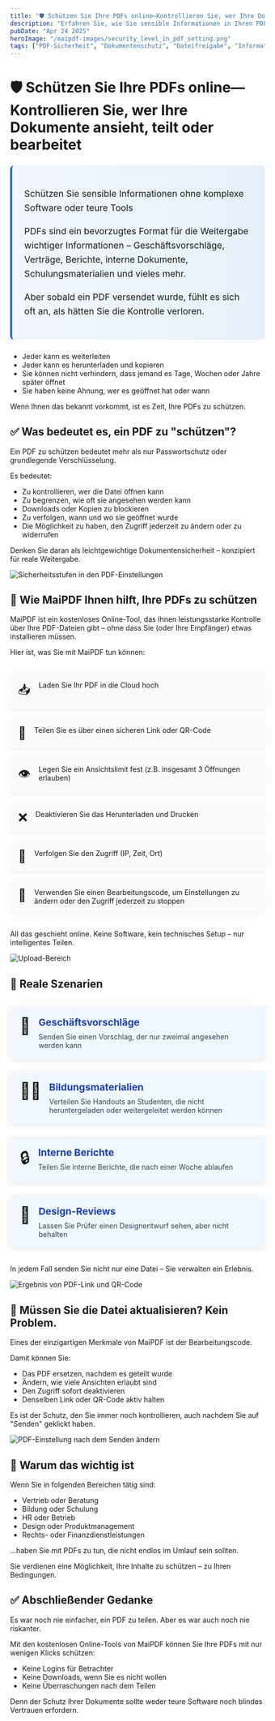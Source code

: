 ```yaml
---
title: "🛡️ Schützen Sie Ihre PDFs online—Kontrollieren Sie, wer Ihre Dokumente ansieht, teilt oder bearbeitet"
description: "Erfahren Sie, wie Sie sensible Informationen in Ihren PDFs ohne komplexe Software oder teure Tools schützen können. Übernehmen Sie die Kontrolle über Ihre Dokumentenfreigabe mit einfachen, aber wirksamen Sicherheitsmaßnahmen."
pubDate: "Apr 24 2025"
heroImage: "/maipdf-images/security_level_in_pdf_setting.png"
tags: ["PDF-Sicherheit", "Dokumentenschutz", "Dateifreigabe", "Informationskontrolle"]
---
```


# 🛡️ Schützen Sie Ihre PDFs online—Kontrollieren Sie, wer Ihre Dokumente ansieht, teilt oder bearbeitet

<div class="intro-panel">
  <p>Schützen Sie sensible Informationen ohne komplexe Software oder teure Tools</p>
  <p>PDFs sind ein bevorzugtes Format für die Weitergabe wichtiger Informationen – Geschäftsvorschläge, Verträge, Berichte, interne Dokumente, Schulungsmaterialien und vieles mehr.</p>
  <p>Aber sobald ein PDF versendet wurde, fühlt es sich oft an, als hätten Sie die Kontrolle verloren.</p>
</div>

* Jeder kann es weiterleiten
* Jeder kann es herunterladen und kopieren
* Sie können nicht verhindern, dass jemand es Tage, Wochen oder Jahre später öffnet
* Sie haben keine Ahnung, wer es geöffnet hat oder wann

Wenn Ihnen das bekannt vorkommt, ist es Zeit, Ihre PDFs zu schützen.

## ✅ Was bedeutet es, ein PDF zu "schützen"?

Ein PDF zu schützen bedeutet mehr als nur Passwortschutz oder grundlegende Verschlüsselung.

Es bedeutet:

* Zu kontrollieren, wer die Datei öffnen kann
* Zu begrenzen, wie oft sie angesehen werden kann
* Downloads oder Kopien zu blockieren
* Zu verfolgen, wann und wo sie geöffnet wurde
* Die Möglichkeit zu haben, den Zugriff jederzeit zu ändern oder zu widerrufen

Denken Sie daran als leichtgewichtige Dokumentensicherheit – konzipiert für reale Weitergabe.

![Sicherheitsstufen in den PDF-Einstellungen](/maipdf-images/security_level_in_pdf_setting.png)

## 🔐 Wie MaiPDF Ihnen hilft, Ihre PDFs zu schützen

MaiPDF ist ein kostenloses Online-Tool, das Ihnen leistungsstarke Kontrolle über Ihre PDF-Dateien gibt – ohne dass Sie (oder Ihre Empfänger) etwas installieren müssen.

Hier ist, was Sie mit MaiPDF tun können:

<div class="feature-grid">
  <div class="feature-item">
    <span class="feature-icon">📥</span>
    <p>Laden Sie Ihr PDF in die Cloud hoch</p>
  </div>
  
  <div class="feature-item">
    <span class="feature-icon">🔗</span>
    <p>Teilen Sie es über einen sicheren Link oder QR-Code</p>
  </div>
  
  <div class="feature-item">
    <span class="feature-icon">👁️</span>
    <p>Legen Sie ein Ansichtslimit fest (z.B. insgesamt 3 Öffnungen erlauben)</p>
  </div>
  
  <div class="feature-item">
    <span class="feature-icon">❌</span>
    <p>Deaktivieren Sie das Herunterladen und Drucken</p>
  </div>
  
  <div class="feature-item">
    <span class="feature-icon">📍</span>
    <p>Verfolgen Sie den Zugriff (IP, Zeit, Ort)</p>
  </div>
  
  <div class="feature-item">
    <span class="feature-icon">🔧</span>
    <p>Verwenden Sie einen Bearbeitungscode, um Einstellungen zu ändern oder den Zugriff jederzeit zu stoppen</p>
  </div>
</div>

All das geschieht online. Keine Software, kein technisches Setup – nur intelligentes Teilen.

![Upload-Bereich](/maipdf-images/upload_section.png)

## 🧪 Reale Szenarien

<div class="scenarios">
  <div class="scenario">
    <span class="scenario-icon">📄</span>
    <div class="scenario-content">
      <h3>Geschäftsvorschläge</h3>
      <p>Senden Sie einen Vorschlag, der nur zweimal angesehen werden kann</p>
    </div>
  </div>
  
  <div class="scenario">
    <span class="scenario-icon">👨‍🏫</span>
    <div class="scenario-content">
      <h3>Bildungsmaterialien</h3>
      <p>Verteilen Sie Handouts an Studenten, die nicht heruntergeladen oder weitergeleitet werden können</p>
    </div>
  </div>
  
  <div class="scenario">
    <span class="scenario-icon">🔒</span>
    <div class="scenario-content">
      <h3>Interne Berichte</h3>
      <p>Teilen Sie interne Berichte, die nach einer Woche ablaufen</p>
    </div>
  </div>
  
  <div class="scenario">
    <span class="scenario-icon">🧠</span>
    <div class="scenario-content">
      <h3>Design-Reviews</h3>
      <p>Lassen Sie Prüfer einen Designentwurf sehen, aber nicht behalten</p>
    </div>
  </div>
</div>

In jedem Fall senden Sie nicht nur eine Datei – Sie verwalten ein Erlebnis.

![Ergebnis von PDF-Link und QR-Code](/maipdf-images/result_of_pdf_link_and_qr_code.png)

## 🔁 Müssen Sie die Datei aktualisieren? Kein Problem.

Eines der einzigartigen Merkmale von MaiPDF ist der Bearbeitungscode.

Damit können Sie:

* Das PDF ersetzen, nachdem es geteilt wurde
* Ändern, wie viele Ansichten erlaubt sind
* Den Zugriff sofort deaktivieren
* Denselben Link oder QR-Code aktiv halten

Es ist der Schutz, den Sie immer noch kontrollieren, auch nachdem Sie auf "Senden" geklickt haben.

![PDF-Einstellung nach dem Senden ändern](/maipdf-images/pdf_change_setting_after_sent.png)

## 🧭 Warum das wichtig ist

Wenn Sie in folgenden Bereichen tätig sind:

* Vertrieb oder Beratung
* Bildung oder Schulung
* HR oder Betrieb
* Design oder Produktmanagement
* Rechts- oder Finanzdienstleistungen

...haben Sie mit PDFs zu tun, die nicht endlos im Umlauf sein sollten.

Sie verdienen eine Möglichkeit, Ihre Inhalte zu schützen – zu Ihren Bedingungen.

## ✅ Abschließender Gedanke

Es war noch nie einfacher, ein PDF zu teilen.
Aber es war auch noch nie riskanter.

Mit den kostenlosen Online-Tools von MaiPDF können Sie Ihre PDFs mit nur wenigen Klicks schützen:

* Keine Logins für Betrachter
* Keine Downloads, wenn Sie es nicht wollen
* Keine Überraschungen nach dem Teilen

Denn der Schutz Ihrer Dokumente sollte weder teure Software noch blindes Vertrauen erfordern.

<style>
  .intro-panel {
    background: linear-gradient(to right, #f2f7fd, #e6f0f9);
    border-left: 4px solid #2563eb;
    padding: 1.5rem;
    border-radius: 0.5rem;
    margin: 1.5rem 0;
    font-size: 1.1rem;
    line-height: 1.6;
  }
  
  .feature-grid {
    display: grid;
    grid-template-columns: repeat(auto-fill, minmax(250px, 1fr));
    gap: 1rem;
    margin: 2rem 0;
  }
  
  .feature-item {
    display: flex;
    align-items: flex-start;
    background: #f8f9fa;
    padding: 1rem;
    border-radius: 0.5rem;
    box-shadow: 0 2px 4px rgba(0,0,0,0.05);
  }
  
  .feature-icon {
    font-size: 1.5rem;
    margin-right: 1rem;
  }
  
  .feature-item p {
    margin: 0;
  }
  
  .scenarios {
    display: grid;
    grid-template-columns: repeat(auto-fill, minmax(300px, 1fr));
    gap: 1.5rem;
    margin: 2rem 0;
  }
  
  .scenario {
    display: flex;
    align-items: flex-start;
    background: #f0f7ff;
    padding: 1.2rem;
    border-radius: 0.5rem;
    box-shadow: 0 2px 8px rgba(0,0,0,0.08);
  }
  
  .scenario-icon {
    font-size: 2rem;
    margin-right: 1rem;
  }
  
  .scenario-content h3 {
    margin: 0 0 0.5rem 0;
    font-size: 1.2rem;
    color: #1e40af;
  }
  
  .scenario-content p {
    margin: 0;
    color: #334155;
  }
</style>